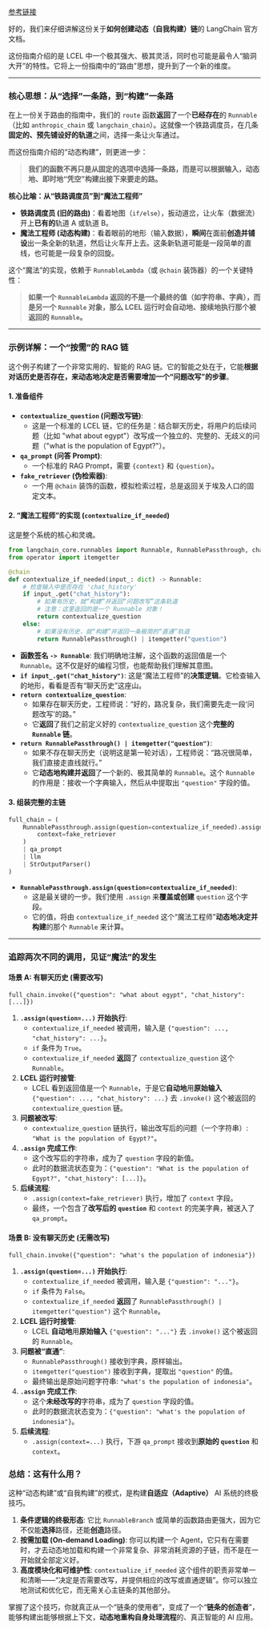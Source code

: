 [参考链接](https://python.langchain.com/docs/how_to/dynamic_chain/)

好的，我们来仔细讲解这份关于**如何创建动态（自我构建）链**的 LangChain 官方文档。

这份指南介绍的是 LCEL 中一个极其强大、极其灵活，同时也可能是最令人“脑洞大开”的特性。它将上一份指南中的“路由”思想，提升到了一个新的维度。

---

### 核心思想：从“选择”一条路，到“构建”一条路

在上一份关于路由的指南中，我们的 `route` 函数**返回**了一个**已经存在**的 `Runnable`（比如 `anthropic_chain` 或 `langchain_chain`）。这就像一个铁路调度员，在几条**固定的、预先铺设好的轨道**之间，选择一条让火车通过。

而这份指南介绍的“动态构建”，则更进一步：
> **我们的函数不再只是从固定的选项中选择一条路，而是可以根据输入，动态地、即时地“凭空”构建出接下来要走的路。**

**核心比喻：从“铁路调度员”到“魔法工程师”**
*   **铁路调度员 (旧的路由)**：看着地图（`if/else`），扳动道岔，让火车（数据流）开上**已有的**轨道 A 或轨道 B。
*   **魔法工程师 (动态构建)**：看着眼前的地形（输入数据），**瞬间**在面前**创造并铺设**出一条全新的轨道，然后让火车开上去。这条新轨道可能是一段简单的直线，也可能是一段复杂的回旋。

这个“魔法”的实现，依赖于 `RunnableLambda`（或 `@chain` 装饰器）的一个关键特性：
> **如果一个 `RunnableLambda` 返回的不是一个最终的值（如字符串、字典），而是另一个 `Runnable` 对象，那么 LCEL 运行时会自动地、接续地执行那个被返回的 `Runnable`。**

---

### 示例详解：一个“按需”的 RAG 链

这个例子构建了一个非常实用的、智能的 RAG 链。它的智能之处在于，它能**根据对话历史是否存在，来动态地决定是否需要增加一个“问题改写”的步骤**。

#### 1. 准备组件

*   **`contextualize_question` (问题改写链)**:
    *   这是一个标准的 LCEL 链，它的任务是：结合聊天历史，将用户的后续问题（比如 "what about egypt"）改写成一个独立的、完整的、无歧义的问题（"what is the population of Egypt?"）。
*   **`qa_prompt` (问答 Prompt)**:
    *   一个标准的 RAG Prompt，需要 `{context}` 和 `{question}`。
*   **`fake_retriever` (伪检索器)**:
    *   一个用 `@chain` 装饰的函数，模拟检索过程，总是返回关于埃及人口的固定文本。

#### 2. “魔法工程师”的实现 (`contextualize_if_needed`)

这是整个系统的核心和灵魂。

```python
from langchain_core.runnables import Runnable, RunnablePassthrough, chain
from operator import itemgetter

@chain
def contextualize_if_needed(input_: dict) -> Runnable:
    # 检查输入中是否存在 'chat_history'
    if input_.get("chat_history"):
        # 如果有历史，就“构建”并返回“问题改写”这条轨道
        # 注意：这里返回的是一个 Runnable 对象！
        return contextualize_question
    else:
        # 如果没有历史，就“构建”并返回一条极简的“直通”轨道
        return RunnablePassthrough() | itemgetter("question")
```
*   **函数签名 `-> Runnable`**: 我们明确地注解，这个函数的返回值是一个 `Runnable`。这不仅是好的编程习惯，也能帮助我们理解其意图。
*   **`if input_.get("chat_history")`**: 这是“魔法工程师”的**决策逻辑**。它检查输入的地形，看看是否有“聊天历史”这座山。
*   **`return contextualize_question`**:
    *   如果存在聊天历史，工程师说：“好的，路况复杂，我们需要先走一段‘问题改写’的路。”
    *   它**返回**了我们之前定义好的 `contextualize_question` 这个**完整的 `Runnable` 链**。
*   **`return RunnablePassthrough() | itemgetter("question")`**:
    *   如果不存在聊天历史（说明这是第一轮对话），工程师说：“路况很简单，我们直接走直线就行。”
    *   它**动态地构建并返回**了一个新的、极其简单的 `Runnable`。这个 `Runnable` 的作用是：接收一个字典输入，然后从中提取出 `"question"` 字段的值。

#### 3. 组装完整的主链

```python
full_chain = (
    RunnablePassthrough.assign(question=contextualize_if_needed).assign(
        context=fake_retriever
    )
    | qa_prompt
    | llm
    | StrOutputParser()
)
```
*   **`RunnablePassthrough.assign(question=contextualize_if_needed)`**:
    *   这是最关键的一步。我们使用 `.assign` 来**覆盖或创建** `question` 这个字段。
    *   它的值，将由 `contextualize_if_needed` 这个“魔法工程师”**动态地决定并构建**的那个 `Runnable` 来计算。

---

### 追踪两次不同的调用，见证“魔法”的发生

#### 场景 A: 有聊天历史 (需要改写)

`full_chain.invoke({"question": "what about egypt", "chat_history": [...]})`

1.  **`.assign(question=...)` 开始执行**:
    *   `contextualize_if_needed` 被调用，输入是 `{"question": ..., "chat_history": ...}`。
    *   `if` 条件为 `True`。
    *   `contextualize_if_needed` **返回**了 `contextualize_question` 这个 `Runnable`。
2.  **LCEL 运行时接管**:
    *   LCEL 看到返回值是一个 `Runnable`，于是它**自动地**用**原始输入** `{"question": ..., "chat_history": ...}` 去 `.invoke()` 这个被返回的 `contextualize_question` 链。
3.  **问题被改写**:
    *   `contextualize_question` 链执行，输出改写后的问题（一个字符串）: `"What is the population of Egypt?"`。
4.  **`.assign` 完成工作**:
    *   这个改写后的字符串，成为了 `question` 字段的新值。
    *   此时的数据流状态变为：`{"question": "What is the population of Egypt?", "chat_history": [...]}`。
5.  **后续流程**:
    *   `.assign(context=fake_retriever)` 执行，增加了 `context` 字段。
    *   最终，一个包含了**改写后的 `question`** 和 `context` 的完美字典，被送入了 `qa_prompt`。

#### 场景 B: 没有聊天历史 (无需改写)

`full_chain.invoke({"question": "what's the population of indonesia"})`

1.  **`.assign(question=...)` 开始执行**:
    *   `contextualize_if_needed` 被调用，输入是 `{"question": "..."}`。
    *   `if` 条件为 `False`。
    *   `contextualize_if_needed` **返回**了 `RunnablePassthrough() | itemgetter("question")` 这个 `Runnable`。
2.  **LCEL 运行时接管**:
    *   LCEL **自动地**用**原始输入** `{"question": "..."}` 去 `.invoke()` 这个被返回的 `Runnable`。
3.  **问题被“直通”**:
    *   `RunnablePassthrough()` 接收到字典，原样输出。
    *   `itemgetter("question")` 接收到字典，提取出 `"question"` 的值。
    *   最终输出是原始问题字符串: `"what's the population of indonesia"`。
4.  **`.assign` 完成工作**:
    *   这个**未经改写的**字符串，成为了 `question` 字段的值。
    *   此时的数据流状态变为：`{"question": "what's the population of indonesia"}`。
5.  **后续流程**:
    *   `.assign(context=...)` 执行，下游 `qa_prompt` 接收到**原始的 `question`** 和 `context`。

### 总结：这有什么用？

这种“动态构建”或“自我构建”的模式，是构建**自适应（Adaptive）** AI 系统的终极技巧。

1.  **条件逻辑的终极形态**: 它比 `RunnableBranch` 或简单的函数路由更强大，因为它不仅能**选择**路径，还能**创造**路径。
2.  **按需加载 (On-demand Loading)**: 你可以构建一个 Agent，它只有在需要时，才去动态地加载和构建一个非常复杂、非常消耗资源的子链，而不是在一开始就全部定义好。
3.  **高度模块化和可维护性**: `contextualize_if_needed` 这个组件的职责非常单一和清晰——“决定是否需要改写，并提供相应的改写或直通逻辑”。你可以独立地测试和优化它，而无需关心主链条的其他部分。

掌握了这个技巧，你就真正从一个“链条的使用者”，变成了一个“**链条的创造者**”，能够构建出能够根据上下文，**动态地重构自身处理流程**的、真正智能的 AI 应用。
